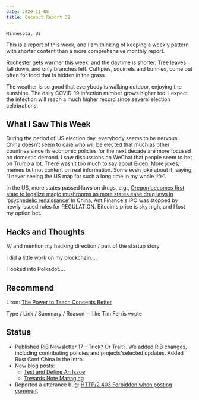 ```yaml
---
date: 2020-11-08
title: Coconut Report 32
---
```


`Minnesota, US`

This is a report of this week, and I am thinking of
keeping a weekly pattern with shorter content than
a more comprehensive monthly report.

Rochester gets warmer this week, and the daytime is shorter.
Tree leaves fall down, and only branches left.
Cuttipies, squirrels and bunnies, come out often
for food that is hidden in the grass.

The weather is so good that everybody is walking outdoor,
enjoying the sunshine.
The daily COVID-19 infection number grows higher too.
I expect the infection will reach a much higher record
since several election celebrations.


## What I Saw This Week

During the period of US election day, everybody seems to be nervous.
China doesn’t seem to care who will be elected that
much as other countries since its economic policies
for the next decade are more focused on domestic demand.
I saw discussions on WeChat that people seem to bet on Trump a lot.
There wasn’t too much to say about Biden.
More jokes, memes but not content on real information.
Some even joke about it, saying,
“I never seeing the US map for such a long time in my whole life”.

In the US, more states passed laws on drugs, e.g.,
[Oregon becomes first state to legalize magic mushrooms as more states ease drug laws in ‘psychedelic renaissance’](https://www.cnbc.com/2020/11/04/oregon-becomes-first-state-to-legalize-magic-mushrooms-as-more-states-ease-drug-laws.html)
In China, Ant Finance's IPO was stopped by
newly issued rules for REGULATION.
Bitcoin's price is sky high, and I lost my option bet.

## Hacks and Thoughts

/// and mention my hacking direction / part of the startup story

I did a little work on my blockchain....

I looked into Polkadot....


## Recommend

Liron: [The Power to Teach Concepts Better](https://www.lesswrong.com/posts/CD2kRisJcdBRLhrC5/the-power-to-teach-concepts-better)

Type / Link / Summary / Reason -- like Tim Ferris wrote



## Status

- Published [RiB Newsletter 17 - Trick? Or Trait?](https://rustinblockchain.org/newsletters/2020-11-04-trick-or-trait/).
  We added RiB changes, including contributing policies and projects'selected updates.
  Added Rust Conf China in the intro.
- New blog posts:
  - [Test and Define An Issue](/posts/test-and-define-an-issue)
  - [Towards Note Managing](/posts/towards-notes-managing)
- Reported a utterance bug: [HTTP/2 403 Forbidden when posting comment](https://github.com/utterance/utterances/issues/418)







